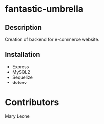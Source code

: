 # fantastic-umbrella

  ## Description
Creation of backend for e-commerce website.

  ## Installation
  * Express
  * MySQL2
  * Sequelize
  * dotenv
  

  # Contributors
  Mary Leone
